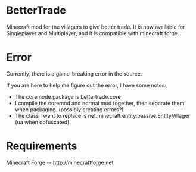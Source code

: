 BetterTrade
===========

Minecraft mod for the villagers to give better trade. It is now available for Singleplayer and Multiplayer, and it is compatible with minecraft forge.

Error
===========

Currently, there is a game-breaking error in the source.

If you are here to help me figure out the error, I have some notes:

* The coremode package is bettertrade.core
* I compile the coremod and normal mod together, then separate them when packaging. (possibly creating errors?)
* The class I want to replace is net.minecraft.entity.passive.EntityVillager (ua when obfuscated)

Requirements
===========

Minecraft Forge -- http://minecraftforge.net

